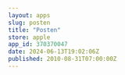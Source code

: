 ```yaml
---
layout: apps
slug: posten
title: "Posten"
store: apple
app_id: 370370047
date: 2024-06-13T19:02:06Z
published: 2010-08-31T07:00:00Z
---
```

